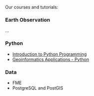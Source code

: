 Our courses and tutorials:

### Earth Observation

...

### Python

- [Introduction to Python Programming](https://http.cat/status/102)
- [Geoinformatics Applications - Python](https://http.cat/status/101)

### Data

- FME
- PostgreSQL and PostGIS